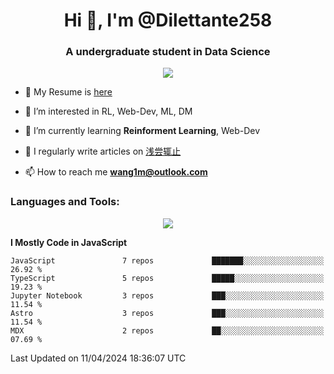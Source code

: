 <!--
**Dilettante258/Dilettante258** is a ✨ _special_ ✨ repository because its `README.md` (this file) appears on your GitHub profile.
Here are some ideas to get you started:

- 🔭 I’m currently working on ...
- 🌱 I’m currently learning ...
- 👯 I’m looking to collaborate on ...
- 🤔 I’m looking for help with ...
- 💬 Ask me about ...
- 📫 How to reach me: ...
- 😄 Pronouns: ...
- ⚡ Fun fact: ...
-->
<h1 align="center">Hi 👋, I'm @Dilettante258</h1>
<h3 align="center" >A undergraduate student in Data Science</h3>
<!-- <p align="center">
  <a href="https://github.com/anuraghazra/github-readme-stats">
    <img align="center" src="https://github-readme-stats.vercel.app/api?username=Dilettante258&show_icons=true&theme=radical" />
  </a>
  <a href="https://github.com/anuraghazra/convoychat">
    <img align="center" src="https://github-readme-stats.vercel.app/api/top-langs/?username=Dilettante258&layout=compact" />
  </a>
<p align="center"> -->

<p align="center"><img src="https://komarev.com/ghpvc/?username=Dilettante258" /><p />

- 📄 My Resume is [here](https://wang1m.cc)

- 👀 I’m interested in RL, Web-Dev, ML, DM

- 🌱 I’m currently learning **Reinforment Learning**, Web-Dev

- 📝 I regularly write articles on [浅尝辄止](https://www.dilettante258.cyou/)

- 📫 How to reach me **wang1m@outlook.com**

<h3 align="left">Languages and Tools:</h3>

<p align="center">
  <a href="https://skillicons.dev">
    <img src="https://skillicons.dev/icons?i=python,react,astro,vue,js,ts,vercel,flask,docker,linux,cloudflare,html,css,netlify,latex,md,selenium,pytorch,matlab,ai,ps,cpp,c,java&perline=7&theme=light" />
  </a>
<p align="center">

<!--START_SECTION:waka-->
**I Mostly Code in JavaScript** 

```text
JavaScript               7 repos             ███████░░░░░░░░░░░░░░░░░░   26.92 % 
TypeScript               5 repos             █████░░░░░░░░░░░░░░░░░░░░   19.23 % 
Jupyter Notebook         3 repos             ███░░░░░░░░░░░░░░░░░░░░░░   11.54 % 
Astro                    3 repos             ███░░░░░░░░░░░░░░░░░░░░░░   11.54 % 
MDX                      2 repos             ██░░░░░░░░░░░░░░░░░░░░░░░   07.69 % 
```




 Last Updated on 11/04/2024 18:36:07 UTC
<!--END_SECTION:waka-->
